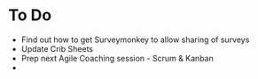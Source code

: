  # To Do
 - Find out how to get Surveymonkey to allow sharing of surveys
 - Update Crib Sheets
 - Prep next Agile Coaching session - Scrum & Kanban
 - 
 

